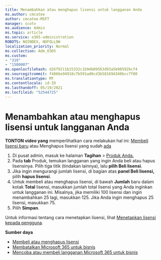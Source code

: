 ```yaml
---
title: Menambahkan atau menghapus lisensi untuk langganan Anda
ms.author: cmcatee
author: cmcatee-MSFT
manager: scotv
ms.audience: Admin
ms.topic: article
ms.service: o365-administration
ROBOTS: NOINDEX, NOFOLLOW
localization_priority: Normal
ms.collection: Adm_O365
ms.custom:
- "319"
- "1500007"
ms.openlocfilehash: d26f9211b15332c1b94b09563d93a5b90592bcf4
ms.sourcegitcommit: f4866e94918c7b591ad0cd3b58169d340bcc7f00
ms.translationtype: MT
ms.contentlocale: id-ID
ms.lasthandoff: 05/19/2021
ms.locfileid: "52544725"
---
```

# <a name="add-or-remove-licenses-for-your-subscription"></a>Menambahkan atau menghapus lisensi untuk langganan Anda

**TONTON video yang** memperlihatkan cara melakukan hal ini: [Membeli lisensi baru](https://go.microsoft.com/fwlink/p/?linkid=2154857) atau Menghapus lisensi yang sudah [ada](https://go.microsoft.com/fwlink/p/?linkid=2154938)

1. Di pusat admin, masuk ke halaman **Tagihan**  >  [Produk Anda.](https://go.microsoft.com/fwlink/p/?linkid=842054)
2. Pada **tab** Produk, temukan langganan yang ingin Anda beli atau hapus lisensinya. Pilih tiga titik (tindakan lainnya), lalu **pilih Beli lisensi**.
3. Jika ingin mengurangi jumlah lisensi, di bagian atas **panel Beli lisensi,** pilih **hapus lisensi**.
4. Untuk membeli atau menghapus lisensi, di bawah **Jumlah** baru dalam kotak **Total** lisensi, masukkan jumlah total lisensi yang Anda inginkan untuk langganan ini. Misalnya, jika memiliki 100 lisensi dan ingin menambahkan 25 lagi, masukkan 125. Jika Anda ingin menghapus 25 lisensi, masukkan 75.
5. Pilih **Simpan**.

Untuk informasi tentang cara menetapkan lisensi, lihat [Menetapkan lisensi kepada pengguna](/microsoft-365/admin/manage/assign-licenses-to-users).

**Sumber daya**
  
- [Membeli atau menghapus lisensi](/microsoft-365/commerce/licenses/buy-licenses)
- [Membatalkan Microsoft 365 untuk bisnis](/microsoft-365/commerce/subscriptions/cancel-your-subscription)
- [Mencoba atau membeli langganan Microsoft 365 untuk bisnis](/microsoft-365/commerce/try-or-buy-microsoft-365)